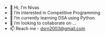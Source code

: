 - 👋 Hi, I’m Nivas
- 👀 I’m interested in Competitive Programming
- 🌱 I’m currently learning DSA using Python
- 💞️ I’m looking to collaborate on ...
- 📫 Reach me - dsrn2003@gmail.com

<!---
Nivas1771/Nivas1771 is a ✨ special ✨ repository because its `README.md` (this file) appears on your GitHub profile.
You can click the Preview link to take a look at your changes.
--->
